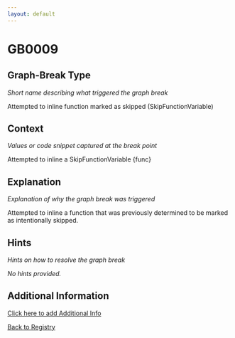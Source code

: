 ```yaml
---
layout: default
---
```

# GB0009

## Graph-Break Type
*Short name describing what triggered the graph break*

Attempted to inline function marked as skipped (SkipFunctionVariable)

## Context
*Values or code snippet captured at the break point*

Attempted to inline a SkipFunctionVariable {func}

## Explanation
*Explanation of why the graph break was triggered*

Attempted to inline a function that was previously determined to be marked as intentionally skipped.

## Hints
*Hints on how to resolve the graph break*

*No hints provided.*


## Additional Information

<!-- ADDITIONAL INFORMATION START - Add custom information below this line -->

<!-- ADDITIONAL INFORMATION END -->


[Click here to add Additional Info](https://github.com/meta-pytorch/compile-graph-break-site/edit/main/docs/gb/gb0009.md)

[Back to Registry](../index.html)
